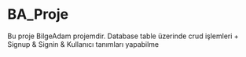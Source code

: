 # BA_Proje
Bu proje BilgeAdam projemdir. Database table üzerinde crud işlemleri + Signup &amp; Signin &amp; Kullanıcı tanımları yapabilme

